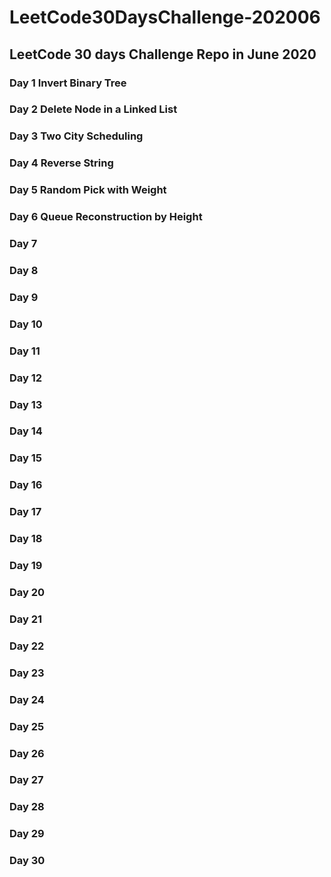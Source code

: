 # LeetCode30DaysChallenge-202006
## LeetCode 30 days Challenge Repo in June 2020
### Day 1 Invert Binary Tree
### Day 2 Delete Node in a Linked List
### Day 3 Two City Scheduling
### Day 4 Reverse String
### Day 5 Random Pick with Weight
### Day 6 Queue Reconstruction by Height
### Day 7 
### Day 8 
### Day 9 
### Day 10 
### Day 11 
### Day 12 
### Day 13 
### Day 14 
### Day 15 
### Day 16 
### Day 17 
### Day 18 
### Day 19 
### Day 20 
### Day 21 
### Day 22 
### Day 23 
### Day 24 
### Day 25 
### Day 26 
### Day 27 
### Day 28 
### Day 29 
### Day 30 
